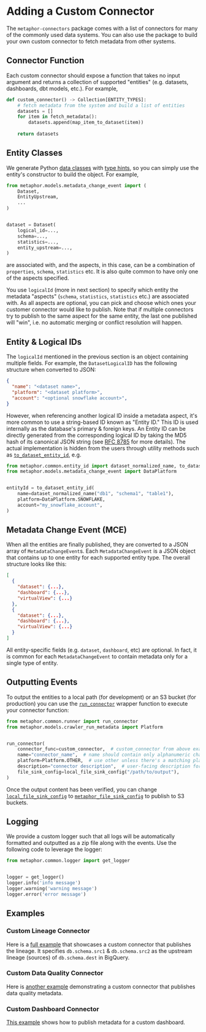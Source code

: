 # Adding a Custom Connector

The `metaphor-connectors` package comes with a list of connectors for many of the commonly used data systems. You can also use the package to build your own custom connector to fetch metadata from other systems.

## Connector Function

Each custom connector should expose a function that takes no input argument and returns a collection of supported "entities" (e.g. datasets, dashboards, dbt models, etc.). For example,

```py
def custom_connector() -> Collection[ENTITY_TYPES]:
    # fetch metadata from the system and build a list of entities
    datasets = []
    for item in fetch_metadata():
        datasets.append(map_item_to_dataset(item))
  
    return datasets
```

## Entity Classes

We generate Python [data classes](https://docs.python.org/3/library/dataclasses.html) with [type hints](https://www.python.org/dev/peps/pep-0484/), so you can simply use the entity's constructor to build the object. For example,

```py
from metaphor.models.metadata_change_event import (
    Dataset,
    EntityUpstream,
    ...
)


dataset = Dataset(
    logical_id=...,
    schema=...,
    statistics=...,
    entity_upstream=...,
)
```

 are associated with, and the aspects, in this case, can be a combination of `properties`, `schema`, `statistics` etc. It is also quite common to have only one of the aspects specified.

You use `logicalId` (more in next section) to specify which entity the metadata "aspects" (`schema`, `statistics`, `statistics` etc.) are associated with. As all aspects are optional, you can pick and choose which ones your customer connector would like to publish. Note that if multiple connectors try to publish to the same aspect for the same entity, the last one published will "win", i.e. no automatic merging or conflict resolution will happen.

## Entity & Logical IDs

The `logicalId` mentioned in the previous section is an object containing multiple fields. For example, the `DatasetLogicalID` has the following structure when converted to JSON:

```json
{
  "name": "<dataset name>",
  "platform": "<dataset platform>",
  "account": "<optional snowflake account>",
}
```

However, when referencing another logical ID inside a metadata aspect, it's more common to use a string-based ID known as "Entity ID." This ID is used internally as the database's primary & foreign keys. An Entity ID can be directly generated from the corresponding logical ID by taking the MD5 hash of its canonical JSON string (see [RFC 8785](https://datatracker.ietf.org/doc/html/rfc8785) for more details). The actual implementation is hidden from the users through utility methods such as [`to_dataset_entity_id`](../metaphor/common/entity_id.py), e.g.

```py
from metaphor.common.entity_id import dataset_normalized_name, to_dataset_entity_id
from metaphor.models.metadata_change_event import DataPlatform


entityId = to_dataset_entity_id(
    name=dataset_normalized_name("db1", "schema1", "table1"),
    platform=DataPlatform.SNOWFLAKE,
    account="my_snowflake_account",
)
```

## Metadata Change Event (MCE)

When all the entities are finally published, they are converted to a JSON array of `MetadataChangeEvent`s. Each `MetadataChangeEvent` is a JSON object that contains up to one entity for each supported entity type. The overall structure looks like this:

```json
[
  {
    "dataset": {...},
    "dashboard": {...},
    "virtualView": {...}
  },
  {
    "dataset": {...},
    "dashboard": {...},
    "virtualView": {...}
  }
]
```

All entity-specific fields (e.g. `dataset`, `dashboard`, etc) are optional. In fact, it is common for each `MetadataChangeEvent` to contain metadata only for a single type of entity.

## Outputting Events

To output the entities to a local path (for development) or an S3 bucket (for production) you can use the [`run_connector`](../metaphor/common/runner.py) wrapper function to execute your connector function:

```py
from metaphor.common.runner import run_connector
from metaphor.models.crawler_run_metadata import Platform


run_connector(
    connector_func=custom_connector,  # custom_connector from above example
    name="connector_name",  # name should contain only alphanumeric characters plus underscores
    platform=Platform.OTHER,  # use other unless there's a matching platform
    description="connector description",  # user-facing description for the connector
    file_sink_config=local_file_sink_config("/path/to/output"),  
)
```

Once the output content has been verified, you can change [`local_file_sink_config`](../metaphor/common/runner.py) to [`metaphor_file_sink_config`](../metaphor/common/runner.py) to publish to S3 buckets.

## Logging

We provide a custom logger such that all logs will be automatically formatted and outputted as a zip file along with the events. Use the following code to leverage the logger:

```py
from metaphor.common.logger import get_logger


logger = get_logger()
logger.info('info message')
logger.warning('warning message')
logger.error('error message')
```

## Examples

### Custom Lineage Connector

Here is a [full example](../examples/custom_lineage.py) that showcases a custom connector that publishes the lineage. It specifies `db.schema.src1` & `db.schema.src2` as the upstream lineage (sources) of `db.schema.dest` in BigQuery.

### Custom Data Quality Connector

Here is [another example](../examples/custom_dq.py) demonstrating a custom connector that publishes data quality metadata.

### Custom Dashboard Connector

[This example](../examples/custom_dashboard.py) shows how to publish metadata for a custom dashboard.
